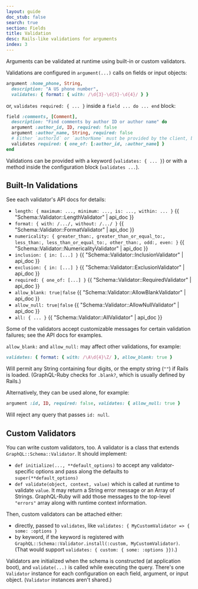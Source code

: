 ```yaml
---
layout: guide
doc_stub: false
search: true
section: Fields
title: Validation
desc: Rails-like validations for arguments
index: 3
---
```


Arguments can be validated at runtime using built-in or custom validators.

Validations are configured in `argument(...)` calls on fields or input objects:

```ruby
argument :home_phone, String,
  description: "A US phone number",
  validates: { format: { with: /\d{3}-\d{3}-\d{4}/ } }
```

or, `validates required: { ... }` inside a `field ... do ... end` block:

```ruby
field :comments, [Comment],
  description: "Find comments by author ID or author name" do
  argument :author_id, ID, required: false
  argument :author_name, String, required: false
  # Either `authorId` or `authorName` must be provided by the client, but not both:
  validates required: { one_of: [:author_id, :author_name] }
end
```

Validations can be provided with a keyword (`validates: { ... }`) or with a method inside the configuration block (`validates ...`).

## Built-In Validations

See each validator's API docs for details:

- `length: { maximum: ..., minimum: ..., is: ..., within: ... }` {{ "Schema::Validator::LengthValidator" | api_doc }}
- `format: { with: /.../, without: /.../ }` {{ "Schema::Validator::FormatValidator" | api_doc }}
- `numericality: { greater_than:, greater_than_or_equal_to:, less_than:, less_than_or_equal_to:, other_than:, odd:, even: }` {{ "Schema::Validator::NumericalityValidator" | api_doc }}
- `inclusion: { in: [...] }` {{ "Schema::Validator::InclusionValidator" | api_doc }}
- `exclusion: { in: [...] }` {{ "Schema::Validator::ExclusionValidator" | api_doc }}
- `required: { one_of: [...] }` {{ "Schema::Validator::RequiredValidator" | api_doc }}
- `allow_blank: true|false` {{  "Schema::Validator::AllowBlankValidator" | api_doc }}
- `allow_null: true|false` {{  "Schema::Validator::AllowNullValidator" | api_doc }}
- `all: { ... }` {{  "Schema::Validator::AllValidator" | api_doc }}

Some of the validators accept customizable messages for certain validation failures; see the API docs for examples.

`allow_blank:` and `allow_null:` may affect other validations, for example:

```ruby
validates: { format: { with: /\A\d{4}\Z/ }, allow_blank: true }
```

Will permit any String containing four digits, or the empty string (`""`) if Rails is loaded. (GraphQL-Ruby checks for `.blank?`, which is usually defined by Rails.)

Alternatively, they can be used alone, for example:

```ruby
argument :id, ID, required: false, validates: { allow_null: true }
```

Will reject any query that passes `id: null`.

## Custom Validators

You can write custom validators, too. A validator is a class that extends `GraphQL::Schema::Validator`. It should implement:

- `def initialize(..., **default_options)` to accept any validator-specific options and pass along the defaults to `super(**default_options)`
- `def validate(object, context, value)` which is called at runtime to validate `value`. It may return a String error message or an Array of Strings. GraphQL-Ruby will add those messages to the top-level `"errors"` array along with runtime context information.

Then, custom validators can be attached either:

- directly, passed to `validates`, like `validates: { MyCustomValidator => { some: :options }`
- by keyword, if the keyword is registered with `GraphQL::Schema::Validator.install(:custom, MyCustomValidator)`. (That would support `validates: { custom: { some: :options }})`.)

Validators are initialized when the schema is constructed (at application boot), and `validate(...)` is called while executing the query. There's one `Validator` instance for each configuration on each field, argument, or input object. (`Validator` instances aren't shared.)
